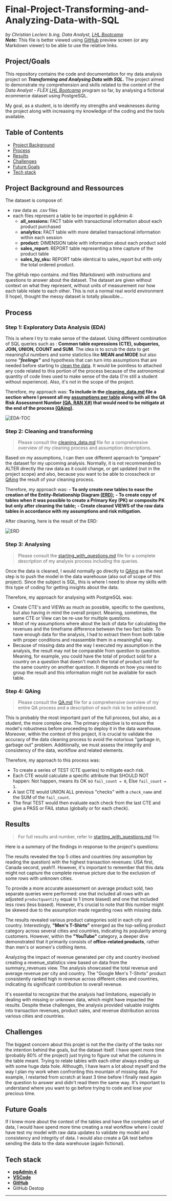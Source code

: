 # Final-Project-Transforming-and-Analyzing-Data-with-SQL
*by Christian Leclerc b.ing, Data Analyst, [LHL Bootcamp](https://www.lighthouselabs.ca)*
<br>
***Note:***
This file is better viewed using [GitHub](https://github.com) preview screen (or any Markdown viewer) to be able to use the relative links.

## Project/Goals
This repository contains the code and documentation for my data analysis project on ***Transforming and Analysing Data with SQL.***
The project aimed to demonstrate my comprehension and skills related to the content of the *Data Analyst - FLEX [LHL Bootcamp](https://www.lighthouselabs.ca)* program so far, by analysing a fictional ecommerce dataset using PostgreSQL.

My goal, as a student, is to identify my strengths and weaknesses during the project along with increasing my knowledge of the coding and the tools available.

## Table of Contents
- [Project Background](#project-background-and-ressource)
- [Process](#process)
- [Results](#results)
- [Challenges](#challenges)
- [Future Goals](#future-goals)
- [Tech stack](#tech-stack)

## Project Background and Ressources
The dataset is compose of:
- raw data as .csv files
- each files represent a table to be imported in pgAdmin 4:
    + **all_sessions:** FACT table with transactional information about each product purchased
    + **analytics:** FACT table with more detailed transactional information within each session
    + **product:** DIMENSION table with information about each product sold
    + **sales_report:** REPORT table representing a time capture of the product table
    + **sales_by_sku:** REPORT  table identical to sales_report but with only the total 
    ordered product.

The gitHub repo contains .md files (Markdown) with instructions and questions to answer about the dataset.
The dataset are given without context on what they represent, without units of measurement nor how each table relate to each other. This is not a normal real world environment (I hope), thought the messy dataset is totally plausible...

## Process
### Step 1: Exploratory Data Analysis (EDA)
This is where I try to make sense of the dataset. Using different combination of SQL queries such as : **Common table expressions (CTE), subqueries, JOIN, UNION, COUNT and SUM**. The idea is to scrub the data to get meaningful numbers and some statictics like **MEAN and MODE** but also some ***"feelings"*** and hypothesis that can turn into assumptions that are needed before starting to [clean the data](#step-2-cleaning-and-transforming).
It would be pointless to attached any code related to this portion of the process because of the astronomical quantity of code lines used to make sense of the data (I'm still a student without experience). Also, it's not in the scope of the project.

Therefore, my approach was:
**To include in the [cleaning_data.md](cleaning_data.md#cleaning-data) file a section where I present all my [assumptions per table](cleaning_data.md#assumption-assessment-per-table) along with all the QA Risk Assessment Number [(QA. RAN X#)](qa.md) that would need to be mitigate at the end of the process [(QAing)](#step-4-qaing).**

![EDA-TOC](images/eda-toc.png)

### Step 2: Cleaning and transforming
>Please consult the [cleaning_data.md](cleaning_data.md) file for a comprehensive overview of my cleaning process and assumption descriptions. 

Based on my assumptions, I can then use different approach to "prepare" the dataset for my upcoming analysis. Normally, it is not recommended to ALTER directly the raw data as it could change, or get updated (not in the project scope) and also, because you want to be able to crosscheck or [QAing](#step-4-qaing) the result of your cleaning process.

Therefore, my approach was:
**- To only create new tables to ease the creation of the Entity-Relationship Diagram [(ERD)](readme.md#erd);**
**- To create copy of tables when it was possible to create a Primary Key (PK) or composite PK but only after cleaning the table;**
**- Create cleaned VIEWS of the raw data tables in accordance with my assumptions and risk mitigation.**

After cleaning, here is the result of the ERD:

![ERD](images/schema.png) <a name="erd"></a>

### Step 3: Analysing

> Please consult the [starting_with_questions.md](starting_with_questions.md) file for a complete description of my analysis process including the queries.

Once the data is cleaned, I would normally go directly to [QAing](#step-4-qaing) as the next step is to push the model in the data warehouse (also out of scope of this project). Since the subject is SQL, this is where I need to show my skills with this type of coding for getting insights about the data. 

Therefore, my approach for analysing with PostgreSQL was:
- Create CTE's and VIEWs as much as possible, specific to the questions, but also having in mind the overall project. Meaning, sometimes, the same CTE or View can be re-use for multiple questions.
- Most of my assumptions where about the lack of data for calculating the revenues and the timeframe difference between the two fact table. To have enough data for the analysis, I had to extract them from both table with proper conditions and reassemble them in a meaningfull way.
- Because of missing data and the way I executed my assumption in the analysis, the result may not be comparable from question to question. Meaning, for example, you could have the total of product sold for a country on a question that doesn't match the total of product sold for the same country on another question. It depends on how you need to group the result and this information might not be available for each table.


### Step 4: QAing

> Please consult the [QA.md](QA.md) file for a comprehensive overview of my entire QA process and a description of each risk to be addressed.

This is probably the most important part of the full process, but also, as a student, the more complex one. The primary objective is to ensure the model's robustness before proceeding to deploy it in the data warehouse. Moreover, within the context of this project, it is crucial to validate the accuracy of the data cleaning process to avoid the notorious "garbage in, garbage out" problem. Additionally, we must assess the integrity and consistency of the data, workflow and related elements.

Therefore, my approach to this process was:
- To create a series of TEST (CTE queries) to mitigate each risk.
- Each CTE would calculate a specific attribute that SHOULD NOT happen:
    Not happen, means its OK so `fail_count = 0`, Else `fail_count = 1`.
- A last CTE would UNION ALL previous "checks" with a `check_name` and the SUM of the `fail_count`.
- The final TEST would then evaluate each check from the last CTE and give a PASS or FAIL status (globally or for each check).

## Results
> For full results and number, refer to [starting_with_questions.md](starting_with_questions.md) file.

Here is a summary of the findings in response to the project's questions:

The results revealed the top 5 cities and countries (my assumption by reading the question) with the highest transaction revenues: USA first, Canada second, yeah!!!. However, it's important to remember that this data might not capture the complete revenue picture due to the exclusion of some rows with unknown cities.

To provide a more accurate assessment on average product sold, two separate queries were performed: one that included all rows with an adjusted `productquantity` equal to 1 (more biased) and one that included less rows (less biased).
However, it's crucial to note that this number might be skewed due to the assumption made regarding rows with missing data.

The results revealed various product categories sold in each city and country. Interestingly, **"Men's T-Shirts"** emerged as the top-selling product category across several cities and countries, indicating its popularity among customers. However, within the **"YouTube"** category, a deeper dive demonstrated that it primarily consists of **office-related products**, rather than men's or women's clothing items.

Analyzing the impact of revenue generated per city and country involved creating a revenue_statistics view based on data from the summary_revenues view. The analysis showcased the total revenue and average revenue per city and country. The "Google Men's T-Shirts" product consistently ranked high in revenue across different cities and countries, indicating its significant contribution to overall revenue.

It's essential to recognize that the analysis had limitations, especially in dealing with missing or unknown data, which might have impacted the results. Despite these challenges, the analysis provided valuable insights into transaction revenues, product sales, and revenue distribution across various cities and countries.

## Challenges 

The biggest concern about this projet is not the the clarity of the tasks nor the intention behind the goals, but the dataset itself. I have spent more time (probably 80% of the project) just trying to figure out what the columns in the table meant. Trying to relate tables with each other always ending up with some huge data hole.
Althougth, I have learn a lot about myself and the way I plan my work when confronting this mountain of missing data. For example, I restarted from scratch at least 3 time before I finally read again the question to answer and didn't read them the same way. It's important to understand where you want to go before trying to code and lose your precious time.


## Future Goals

If I knew more about the context of the tables and have the complete set of data, I would have spend more time creating a real workflow where I could have test my model with raw data updates to validate my model and consistency and integrity of data. I would also create a QA test before sending the data to the data warehouse (again fictional).

## Tech stack
+ **[pgAdmin 4](https://www.pgadmin.org/download/)**
+ **[VSCode](https://code.visualstudio.com)**
+ **[GitHub](https://github.com)**
+ GitHub Destop
---
